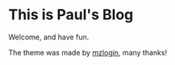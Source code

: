 
# This is Paul's Blog
Welcome, and have fun.

The theme was made by [mzlogin](https://www.github.com/mzlogin/mzlogin.github.io), many thanks! 

